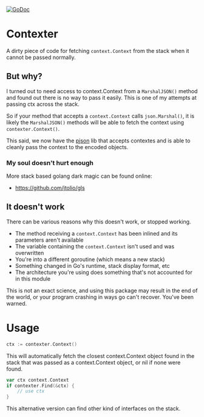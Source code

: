 [![GoDoc](https://godoc.org/github.com/KarpelesLab/contexter?status.svg)](https://godoc.org/github.com/KarpelesLab/contexter)

# Contexter

A dirty piece of code for fetching `context.Context` from the stack when it
cannot be passed normally.

## But why?

I turned out to need access to context.Context from a `MarshalJSON()` method
and found out there is no way to pass it easily. This is one of my attempts
at passing ctx across the stack.

So if your method that accepts a `context.Context` calls `json.Marshal()`, it
is likely the `MarshalJSON()` methods will be able to fetch the context using
`contexter.Context()`.

This said, we now have the [pjson](https://github.com/KarpelesLab/pjson) lib
that accepts contextes and is able to cleanly pass the context to the encoded
objects.

### My soul doesn't hurt enough

More stack based golang dark magic can be found online:

* https://github.com/jtolio/gls

## It doesn't work

There can be various reasons why this doesn't work, or stopped working.

* The method receiving a `context.Context` has been inlined and its parameters aren't available
* The variable containing the `context.Context` isn't used and was overwritten
* You're into a different goroutine (which means a new stack)
* Something changed in Go's runtime, stack display format, etc
* The architecture you're using does something that's not accounted for in this module

This is not an exact science, and using this package may result in the end of
the world, or your program crashing in ways go can't recover. You've been
warned.

# Usage

```go
ctx := contexter.Context()
```

This will automatically fetch the closest context.Context object found in the
stack that was passed as a context.Context object, or nil if none were found.

```go
var ctx context.Context
if contexter.Find(&ctx) {
	// use ctx
}
```

This alternative version can find other kind of interfaces on the stack.
